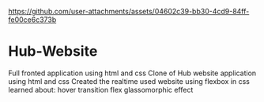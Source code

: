 

https://github.com/user-attachments/assets/04602c39-bb30-4cd9-84ff-fe00ce6c373b

# Hub-Website
Full fronted application using html and css 
Clone of Hub website application using html and css 
Created the realtime used website using flexbox in css 
learned about:
  hover
  transition
  flex 
  glassomorphic effect
  
